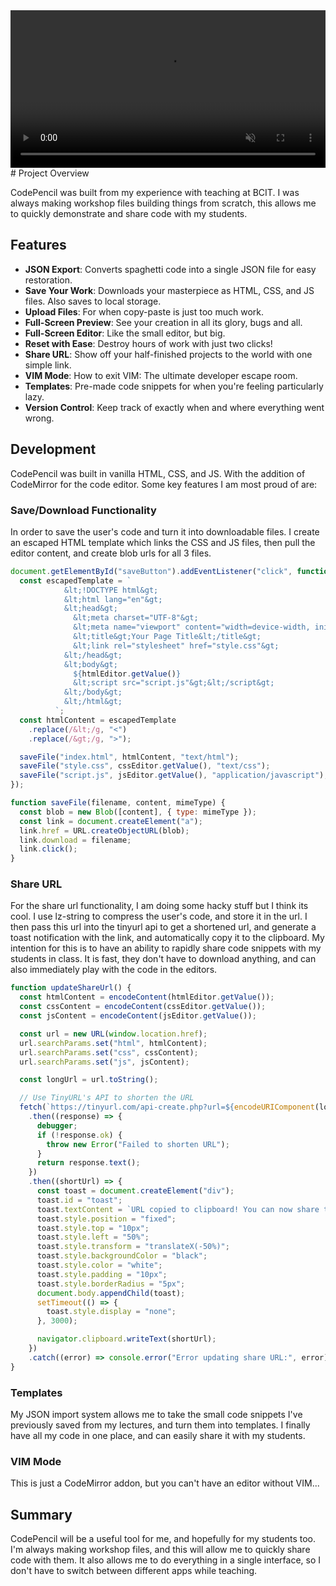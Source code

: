 
<video title="Code Pencil" style="width: 100%; height:auto;" autoplay loop muted>
<source src="codePencil.mp4" type="video/mp4">
</video>
# Project Overview

CodePencil was built from my experience with teaching at BCIT. I was always making workshop files building things from scratch, this allows me to quickly demonstrate and share code with my students.


## Features

- **JSON Export**: Converts spaghetti code into a single JSON file for easy restoration.
- **Save Your Work**: Downloads your masterpiece as HTML, CSS, and JS files. Also saves to local storage.
- **Upload Files**: For when copy-paste is just too much work.
- **Full-Screen Preview**: See your creation in all its glory, bugs and all.
- **Full-Screen Editor**: Like the small editor, but big.
- **Reset with Ease**: Destroy hours of work with just two clicks!
- **Share URL**: Show off your half-finished projects to the world with one simple link.
- **VIM Mode**: How to exit VIM: The ultimate developer escape room.
- **Templates**: Pre-made code snippets for when you're feeling particularly lazy.
- **Version Control**: Keep track of exactly when and where everything went wrong.

## Development

CodePencil was built in vanilla HTML, CSS, and JS. With the addition of CodeMirror for the code editor. Some key features I am most proud of are:

### Save/Download Functionality

In order to save the user's code and turn it into downloadable files. I create an escaped HTML template which links the CSS and JS files, then pull the editor content, and create blob urls for all 3 files. 

```js
document.getElementById("saveButton").addEventListener("click", function () {
  const escapedTemplate = `
            &lt;!DOCTYPE html&gt;
            &lt;html lang="en"&gt;
            &lt;head&gt;
              &lt;meta charset="UTF-8"&gt;
              &lt;meta name="viewport" content="width=device-width, initial-scale=1.0"&gt;
              &lt;title&gt;Your Page Title&lt;/title&gt;
              &lt;link rel="stylesheet" href="style.css"&gt;
            &lt;/head&gt;
            &lt;body&gt;
              ${htmlEditor.getValue()}
              &lt;script src="script.js"&gt;&lt;/script&gt;
            &lt;/body&gt;
            &lt;/html&gt;
          `;
  const htmlContent = escapedTemplate
    .replace(/&lt;/g, "<")
    .replace(/&gt;/g, ">");

  saveFile("index.html", htmlContent, "text/html");
  saveFile("style.css", cssEditor.getValue(), "text/css");
  saveFile("script.js", jsEditor.getValue(), "application/javascript");
});

function saveFile(filename, content, mimeType) {
  const blob = new Blob([content], { type: mimeType });
  const link = document.createElement("a");
  link.href = URL.createObjectURL(blob);
  link.download = filename;
  link.click();
}
```

### Share URL

For the share url functionality, I am doing some hacky stuff but I think its cool. I use lz-string to compress the user's code, and store it in the url. I then pass this url into the tinyurl api to get a shortened url, and generate a toast notification with the link, and automatically copy it to the clipboard. My intention for this is to have an ability to rapidly share code snippets with my students in class. It is fast, they don't have to download anything, and can also immediately play with the code in the editors.

```js
function updateShareUrl() {
  const htmlContent = encodeContent(htmlEditor.getValue());
  const cssContent = encodeContent(cssEditor.getValue());
  const jsContent = encodeContent(jsEditor.getValue());

  const url = new URL(window.location.href);
  url.searchParams.set("html", htmlContent);
  url.searchParams.set("css", cssContent);
  url.searchParams.set("js", jsContent);

  const longUrl = url.toString();

  // Use TinyURL's API to shorten the URL
  fetch(`https://tinyurl.com/api-create.php?url=${encodeURIComponent(longUrl)}`)
    .then((response) => {
      debugger;
      if (!response.ok) {
        throw new Error("Failed to shorten URL");
      }
      return response.text();
    })
    .then((shortUrl) => {
      const toast = document.createElement("div");
      toast.id = "toast";
      toast.textContent = `URL copied to clipboard! You can now share this link: ${shortUrl}`;
      toast.style.position = "fixed";
      toast.style.top = "10px";
      toast.style.left = "50%";
      toast.style.transform = "translateX(-50%)";
      toast.style.backgroundColor = "black";
      toast.style.color = "white";
      toast.style.padding = "10px";
      toast.style.borderRadius = "5px";
      document.body.appendChild(toast);
      setTimeout(() => {
        toast.style.display = "none";
      }, 3000);

      navigator.clipboard.writeText(shortUrl);
    })
    .catch((error) => console.error("Error updating share URL:", error));
}
```

### Templates

My JSON import system allows me to take the small code snippets I've previously saved from my lectures, and turn them into templates. I finally have all my code in one place, and can easily share it with my students.

### VIM Mode

This is just a CodeMirror addon, but you can't have an editor without VIM...

## Summary

CodePencil will be a useful tool for me, and hopefully for my students too. I'm always making workshop files, and this will allow me to quickly share code with them. It also allows me to do everything in a single interface, so I don't have to switch between different apps while teaching.
